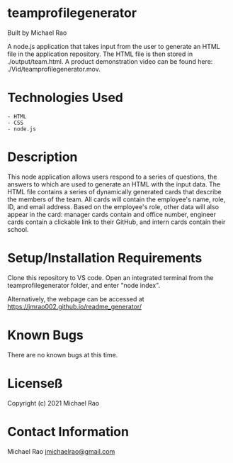 # teamprofilegenerator

Built by Michael Rao

A node.js application that takes input from the user to generate an HTML file in the application repository. The HTML file is then stored in ./output/team.html. A product demonstration video can be found here: ./Vid/teamprofilegenerator.mov.

# Technologies Used

    - HTML
    - CSS
    - node.js

# Description

This node application allows users respond to a series of questions, the answers to which are used to generate an HTML with the input data. The HTML file contains a series of dynamically generated cards that describe the members of the team. All cards will contain the employee's name, role, ID, and email address. Based on the employee's role, other data will also appear in the card: manager cards contain and office number, engineer cards contain a clickable link to their GitHub, and intern cards contain their school.

# Setup/Installation Requirements

Clone this repository to VS code. Open an integrated terminal from the teamprofilegenerator folder, and enter "node index".

Alternatively, the webpage can be accessed at https://jmrao002.github.io/readme_generator/

# Known Bugs

There are no known bugs at this time.

# Licenseß

Copyright (c) 2021 Michael Rao

# Contact Information

Michael Rao jmichaelrao@gmail.com

